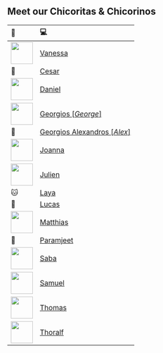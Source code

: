 ## Meet our Chicoritas & Chicorinos

| :princess:| :computer: |
|:---- | :----- |
|<img src="https://avatars.githubusercontent.com/u/93935292?v=4" width="50px">|[Vanessa](https://github.com/ZebraDancer)
|:tiger:|[Cesar](https://github.com/CtzarGM)
|<img src="https://avatars.githubusercontent.com/u/113789376?v=4" width="50px">|[Daniel](https://github.com/kasulk)
|<img src="https://avatars.githubusercontent.com/u/15141734?v=4" width="50px">|[Georgios \[*George*\]](https://github.com/flektor)
|:honeybee:|[Georgios Alexandros \[*Alex*\]](https://github.com/AlexBabkf)
|<img src="https://avatars.githubusercontent.com/u/130276236?v=4" width="50px">|[Joanna](https://github.com/joannadinah)
|<img src="https://avatars.githubusercontent.com/u/91716565?v=4" width="50px">|[Julien](https://github.com/mntzd)
|:cat:|[Laya](https://github.com/laya-am)
|:dolphin:|[Lucas](https://github.com/aiamlucas)
|<img src="https://avatars.githubusercontent.com/u/113374253?v=4" width="50px">|[Matthias](https://github.com/Asbestcode)
|:penguin:|[Paramjeet](https://github.com/analyst-paramjeet)
|<img src="https://avatars.githubusercontent.com/u/91436457?v=4" width="50px">|[Saba](https://github.com/sabarht)
|<img src="https://avatars.githubusercontent.com/u/46716237?v=4" width="50px">|[Samuel](https://github.com/samuellmfa)
|<img src="https://avatars.githubusercontent.com/u/130037065?v=4" width="50px">|[Thomas](https://github.com/thomas9291)
|<img src="https://avatars.githubusercontent.com/u/37504344?v=4" width="50px">|[Thoralf](https://github.com/spreekaiser)
